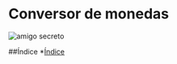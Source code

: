 <h1> Conversor de monedas</h1>

![amigo secreto](https://github.com/user-attachments/assets/2148d605-aa13-4245-ad04-ca6016431cf9)

##Índice
*[Índice](#índice)
